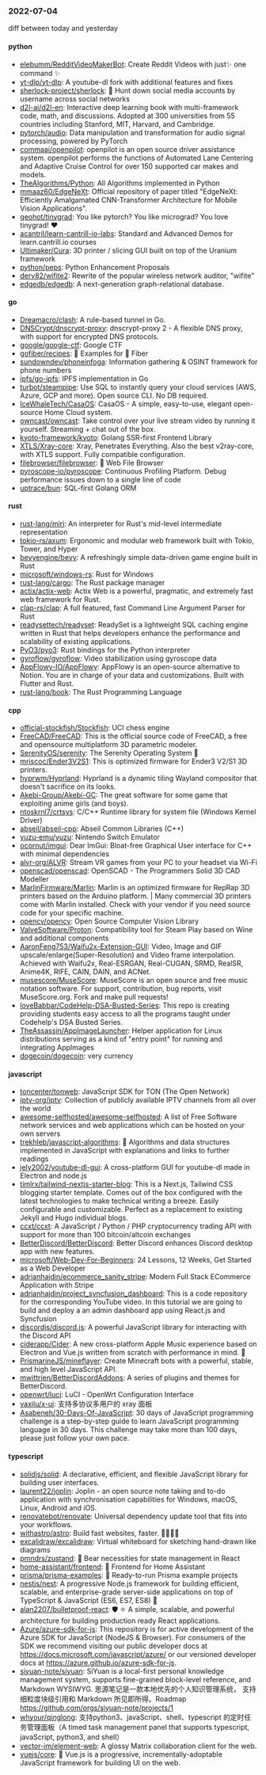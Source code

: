 ### 2022-07-04
diff between today and yesterday

#### python
* [elebumm/RedditVideoMakerBot](https://github.com/elebumm/RedditVideoMakerBot): Create Reddit Videos with just✨ one command ✨
* [yt-dlp/yt-dlp](https://github.com/yt-dlp/yt-dlp): A youtube-dl fork with additional features and fixes
* [sherlock-project/sherlock](https://github.com/sherlock-project/sherlock): 🔎 Hunt down social media accounts by username across social networks
* [d2l-ai/d2l-en](https://github.com/d2l-ai/d2l-en): Interactive deep learning book with multi-framework code, math, and discussions. Adopted at 300 universities from 55 countries including Stanford, MIT, Harvard, and Cambridge.
* [pytorch/audio](https://github.com/pytorch/audio): Data manipulation and transformation for audio signal processing, powered by PyTorch
* [commaai/openpilot](https://github.com/commaai/openpilot): openpilot is an open source driver assistance system. openpilot performs the functions of Automated Lane Centering and Adaptive Cruise Control for over 150 supported car makes and models.
* [TheAlgorithms/Python](https://github.com/TheAlgorithms/Python): All Algorithms implemented in Python
* [mmaaz60/EdgeNeXt](https://github.com/mmaaz60/EdgeNeXt): Official repository of paper titled "EdgeNeXt: Efficiently Amalgamated CNN-Transformer Architecture for Mobile Vision Applications".
* [geohot/tinygrad](https://github.com/geohot/tinygrad): You like pytorch? You like micrograd? You love tinygrad! ❤️
* [acantril/learn-cantrill-io-labs](https://github.com/acantril/learn-cantrill-io-labs): Standard and Advanced Demos for learn.cantrill.io courses
* [Ultimaker/Cura](https://github.com/Ultimaker/Cura): 3D printer / slicing GUI built on top of the Uranium framework
* [python/peps](https://github.com/python/peps): Python Enhancement Proposals
* [derv82/wifite2](https://github.com/derv82/wifite2): Rewrite of the popular wireless network auditor, "wifite"
* [edgedb/edgedb](https://github.com/edgedb/edgedb): A next-generation graph-relational database.

#### go
* [Dreamacro/clash](https://github.com/Dreamacro/clash): A rule-based tunnel in Go.
* [DNSCrypt/dnscrypt-proxy](https://github.com/DNSCrypt/dnscrypt-proxy): dnscrypt-proxy 2 - A flexible DNS proxy, with support for encrypted DNS protocols.
* [google/google-ctf](https://github.com/google/google-ctf): Google CTF
* [gofiber/recipes](https://github.com/gofiber/recipes): 📁 Examples for 🚀 Fiber
* [sundowndev/phoneinfoga](https://github.com/sundowndev/phoneinfoga): Information gathering & OSINT framework for phone numbers
* [ipfs/go-ipfs](https://github.com/ipfs/go-ipfs): IPFS implementation in Go
* [turbot/steampipe](https://github.com/turbot/steampipe): Use SQL to instantly query your cloud services (AWS, Azure, GCP and more). Open source CLI. No DB required.
* [IceWhaleTech/CasaOS](https://github.com/IceWhaleTech/CasaOS): CasaOS - A simple, easy-to-use, elegant open-source Home Cloud system.
* [owncast/owncast](https://github.com/owncast/owncast): Take control over your live stream video by running it yourself. Streaming + chat out of the box.
* [kyoto-framework/kyoto](https://github.com/kyoto-framework/kyoto): Golang SSR-first Frontend Library
* [XTLS/Xray-core](https://github.com/XTLS/Xray-core): Xray, Penetrates Everything. Also the best v2ray-core, with XTLS support. Fully compatible configuration.
* [filebrowser/filebrowser](https://github.com/filebrowser/filebrowser): 📂 Web File Browser
* [pyroscope-io/pyroscope](https://github.com/pyroscope-io/pyroscope): Continuous Profiling Platform. Debug performance issues down to a single line of code
* [uptrace/bun](https://github.com/uptrace/bun): SQL-first Golang ORM

#### rust
* [rust-lang/miri](https://github.com/rust-lang/miri): An interpreter for Rust's mid-level intermediate representation
* [tokio-rs/axum](https://github.com/tokio-rs/axum): Ergonomic and modular web framework built with Tokio, Tower, and Hyper
* [bevyengine/bevy](https://github.com/bevyengine/bevy): A refreshingly simple data-driven game engine built in Rust
* [microsoft/windows-rs](https://github.com/microsoft/windows-rs): Rust for Windows
* [rust-lang/cargo](https://github.com/rust-lang/cargo): The Rust package manager
* [actix/actix-web](https://github.com/actix/actix-web): Actix Web is a powerful, pragmatic, and extremely fast web framework for Rust.
* [clap-rs/clap](https://github.com/clap-rs/clap): A full featured, fast Command Line Argument Parser for Rust
* [readysettech/readyset](https://github.com/readysettech/readyset): ReadySet is a lightweight SQL caching engine written in Rust that helps developers enhance the performance and scalability of existing applications.
* [PyO3/pyo3](https://github.com/PyO3/pyo3): Rust bindings for the Python interpreter
* [gyroflow/gyroflow](https://github.com/gyroflow/gyroflow): Video stabilization using gyroscope data
* [AppFlowy-IO/AppFlowy](https://github.com/AppFlowy-IO/AppFlowy): AppFlowy is an open-source alternative to Notion. You are in charge of your data and customizations. Built with Flutter and Rust.
* [rust-lang/book](https://github.com/rust-lang/book): The Rust Programming Language

#### cpp
* [official-stockfish/Stockfish](https://github.com/official-stockfish/Stockfish): UCI chess engine
* [FreeCAD/FreeCAD](https://github.com/FreeCAD/FreeCAD): This is the official source code of FreeCAD, a free and opensource multiplatform 3D parametric modeler.
* [SerenityOS/serenity](https://github.com/SerenityOS/serenity): The Serenity Operating System 🐞
* [mriscoc/Ender3V2S1](https://github.com/mriscoc/Ender3V2S1): This is optimized firmware for Ender3 V2/S1 3D printers.
* [hyprwm/Hyprland](https://github.com/hyprwm/Hyprland): Hyprland is a dynamic tiling Wayland compositor that doesn't sacrifice on its looks.
* [Akebi-Group/Akebi-GC](https://github.com/Akebi-Group/Akebi-GC): The great software for some game that exploiting anime girls (and boys).
* [ntoskrnl7/crtsys](https://github.com/ntoskrnl7/crtsys): C/C++ Runtime library for system file (Windows Kernel Driver)
* [abseil/abseil-cpp](https://github.com/abseil/abseil-cpp): Abseil Common Libraries (C++)
* [yuzu-emu/yuzu](https://github.com/yuzu-emu/yuzu): Nintendo Switch Emulator
* [ocornut/imgui](https://github.com/ocornut/imgui): Dear ImGui: Bloat-free Graphical User interface for C++ with minimal dependencies
* [alvr-org/ALVR](https://github.com/alvr-org/ALVR): Stream VR games from your PC to your headset via Wi-Fi
* [openscad/openscad](https://github.com/openscad/openscad): OpenSCAD - The Programmers Solid 3D CAD Modeller
* [MarlinFirmware/Marlin](https://github.com/MarlinFirmware/Marlin): Marlin is an optimized firmware for RepRap 3D printers based on the Arduino platform. | Many commercial 3D printers come with Marlin installed. Check with your vendor if you need source code for your specific machine.
* [opencv/opencv](https://github.com/opencv/opencv): Open Source Computer Vision Library
* [ValveSoftware/Proton](https://github.com/ValveSoftware/Proton): Compatibility tool for Steam Play based on Wine and additional components
* [AaronFeng753/Waifu2x-Extension-GUI](https://github.com/AaronFeng753/Waifu2x-Extension-GUI): Video, Image and GIF upscale/enlarge(Super-Resolution) and Video frame interpolation. Achieved with Waifu2x, Real-ESRGAN, Real-CUGAN, SRMD, RealSR, Anime4K, RIFE, CAIN, DAIN, and ACNet.
* [musescore/MuseScore](https://github.com/musescore/MuseScore): MuseScore is an open source and free music notation software. For support, contribution, bug reports, visit MuseScore.org. Fork and make pull requests!
* [loveBabbar/CodeHelp-DSA-Busted-Series](https://github.com/loveBabbar/CodeHelp-DSA-Busted-Series): This repo is creating providing students easy access to all the programs taught under Codehelp's DSA Busted Series.
* [TheAssassin/AppImageLauncher](https://github.com/TheAssassin/AppImageLauncher): Helper application for Linux distributions serving as a kind of "entry point" for running and integrating AppImages
* [dogecoin/dogecoin](https://github.com/dogecoin/dogecoin): very currency

#### javascript
* [toncenter/tonweb](https://github.com/toncenter/tonweb): JavaScript SDK for TON (The Open Network)
* [iptv-org/iptv](https://github.com/iptv-org/iptv): Collection of publicly available IPTV channels from all over the world
* [awesome-selfhosted/awesome-selfhosted](https://github.com/awesome-selfhosted/awesome-selfhosted): A list of Free Software network services and web applications which can be hosted on your own servers
* [trekhleb/javascript-algorithms](https://github.com/trekhleb/javascript-algorithms): 📝 Algorithms and data structures implemented in JavaScript with explanations and links to further readings
* [jely2002/youtube-dl-gui](https://github.com/jely2002/youtube-dl-gui): A cross-platform GUI for youtube-dl made in Electron and node.js
* [timlrx/tailwind-nextjs-starter-blog](https://github.com/timlrx/tailwind-nextjs-starter-blog): This is a Next.js, Tailwind CSS blogging starter template. Comes out of the box configured with the latest technologies to make technical writing a breeze. Easily configurable and customizable. Perfect as a replacement to existing Jekyll and Hugo individual blogs.
* [ccxt/ccxt](https://github.com/ccxt/ccxt): A JavaScript / Python / PHP cryptocurrency trading API with support for more than 100 bitcoin/altcoin exchanges
* [BetterDiscord/BetterDiscord](https://github.com/BetterDiscord/BetterDiscord): Better Discord enhances Discord desktop app with new features.
* [microsoft/Web-Dev-For-Beginners](https://github.com/microsoft/Web-Dev-For-Beginners): 24 Lessons, 12 Weeks, Get Started as a Web Developer
* [adrianhajdin/ecommerce_sanity_stripe](https://github.com/adrianhajdin/ecommerce_sanity_stripe): Modern Full Stack ECommerce Application with Stripe
* [adrianhajdin/project_syncfusion_dashboard](https://github.com/adrianhajdin/project_syncfusion_dashboard): This is a code repository for the corresponding YouTube video. In this tutorial we are going to build and deploy a an admin dashboard app using React.js and Syncfusion
* [discordjs/discord.js](https://github.com/discordjs/discord.js): A powerful JavaScript library for interacting with the Discord API
* [ciderapp/Cider](https://github.com/ciderapp/Cider): A new cross-platform Apple Music experience based on Electron and Vue.js written from scratch with performance in mind. 🚀
* [PrismarineJS/mineflayer](https://github.com/PrismarineJS/mineflayer): Create Minecraft bots with a powerful, stable, and high level JavaScript API.
* [mwittrien/BetterDiscordAddons](https://github.com/mwittrien/BetterDiscordAddons): A series of plugins and themes for BetterDiscord.
* [openwrt/luci](https://github.com/openwrt/luci): LuCI - OpenWrt Configuration Interface
* [vaxilu/x-ui](https://github.com/vaxilu/x-ui): 支持多协议多用户的 xray 面板
* [Asabeneh/30-Days-Of-JavaScript](https://github.com/Asabeneh/30-Days-Of-JavaScript): 30 days of JavaScript programming challenge is a step-by-step guide to learn JavaScript programming language in 30 days. This challenge may take more than 100 days, please just follow your own pace.

#### typescript
* [solidjs/solid](https://github.com/solidjs/solid): A declarative, efficient, and flexible JavaScript library for building user interfaces.
* [laurent22/joplin](https://github.com/laurent22/joplin): Joplin - an open source note taking and to-do application with synchronisation capabilities for Windows, macOS, Linux, Android and iOS.
* [renovatebot/renovate](https://github.com/renovatebot/renovate): Universal dependency update tool that fits into your workflows.
* [withastro/astro](https://github.com/withastro/astro): Build fast websites, faster. 🚀🧑‍🚀✨
* [excalidraw/excalidraw](https://github.com/excalidraw/excalidraw): Virtual whiteboard for sketching hand-drawn like diagrams
* [pmndrs/zustand](https://github.com/pmndrs/zustand): 🐻 Bear necessities for state management in React
* [home-assistant/frontend](https://github.com/home-assistant/frontend): 🍭 Frontend for Home Assistant
* [prisma/prisma-examples](https://github.com/prisma/prisma-examples): 🚀 Ready-to-run Prisma example projects
* [nestjs/nest](https://github.com/nestjs/nest): A progressive Node.js framework for building efficient, scalable, and enterprise-grade server-side applications on top of TypeScript & JavaScript (ES6, ES7, ES8) 🚀
* [alan2207/bulletproof-react](https://github.com/alan2207/bulletproof-react): 🛡️ ⚛️ A simple, scalable, and powerful architecture for building production ready React applications.
* [Azure/azure-sdk-for-js](https://github.com/Azure/azure-sdk-for-js): This repository is for active development of the Azure SDK for JavaScript (NodeJS & Browser). For consumers of the SDK we recommend visiting our public developer docs at https://docs.microsoft.com/javascript/azure/ or our versioned developer docs at https://azure.github.io/azure-sdk-for-js.
* [siyuan-note/siyuan](https://github.com/siyuan-note/siyuan): SiYuan is a local-first personal knowledge management system, supports fine-grained block-level reference, and Markdown WYSIWYG. 思源笔记是一款本地优先的个人知识管理系统， 支持细粒度块级引用和 Markdown 所见即所得。Roadmap https://github.com/orgs/siyuan-note/projects/1
* [whyour/qinglong](https://github.com/whyour/qinglong): 支持python3、javaScript、shell、typescript 的定时任务管理面板（A timed task management panel that supports typescript, javaScript, python3, and shell）
* [vector-im/element-web](https://github.com/vector-im/element-web): A glossy Matrix collaboration client for the web.
* [vuejs/core](https://github.com/vuejs/core): 🖖 Vue.js is a progressive, incrementally-adoptable JavaScript framework for building UI on the web.
